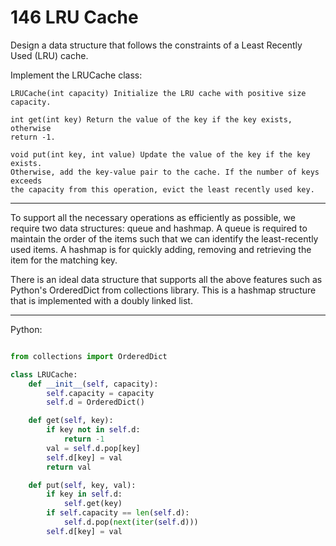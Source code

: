 # 146 LRU Cache

Design a data structure that follows the constraints of a Least Recently Used
(LRU) cache.

Implement the LRUCache class:

```
LRUCache(int capacity) Initialize the LRU cache with positive size capacity.

int get(int key) Return the value of the key if the key exists, otherwise
return -1.

void put(int key, int value) Update the value of the key if the key exists.
Otherwise, add the key-value pair to the cache. If the number of keys exceeds
the capacity from this operation, evict the least recently used key.
```

---

To support all the necessary operations as efficiently as possible, we require
two data structures: queue and hashmap. A queue is required to maintain the
order of the items such that we can identify the least-recently used items.
A hashmap is for quickly adding, removing and retrieving the item for the
matching key.

There is an ideal data structure that supports all the above features such as
Python's OrderedDict from collections library. This is a hashmap structure that
is implemented with a doubly linked list.

---

Python:

```python

from collections import OrderedDict

class LRUCache:
    def __init__(self, capacity):
        self.capacity = capacity
        self.d = OrderedDict()

    def get(self, key):
        if key not in self.d:
            return -1
        val = self.d.pop[key]
        self.d[key] = val
        return val

    def put(self, key, val):
        if key in self.d:
            self.get(key)
        if self.capacity == len(self.d):
            self.d.pop(next(iter(self.d)))
        self.d[key] = val
```

